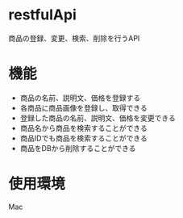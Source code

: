 # restfulApi
商品の登録、変更、検索、削除を行うAPI
# 機能
- 商品の名前、説明文、価格を登録する
- 各商品に商品画像を登録し、取得できる
- 登録した商品の名前、説明文、価格を変更できる
- 商品名から商品を検索することができる
- 商品IDでも商品を検索することができる
- 商品をDBから削除することができる
# 使用環境
Mac
